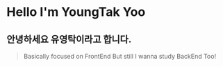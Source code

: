 # Hello I'm YoungTak Yoo

## 안녕하세요 유영탁이라고 합니다.

> Basically focused on FrontEnd
> But still I wanna study BackEnd Too!

